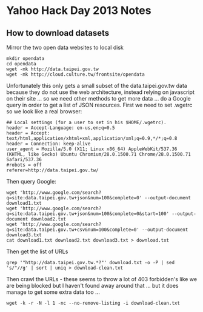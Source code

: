 # Yahoo Hack Day 2013 Notes

## How to download datasets

Mirror the two open data websites to local disk

    mkdir opendata
    cd opendata
    wget -mk http://data.taipei.gov.tw
    wget -mk http://cloud.culture.tw/frontsite/opendata

Unfortunately this only gets a small subset of the data.taipei.gov.tw data because they do not use the web architecture, instead relying on javascript on their site ... so we need other methods to get more data ... do a Google query in order to get a list of JSON resources. First we need to set .wgetrc so we look like a real browser:

    ## Local settings (for a user to set in his $HOME/.wgetrc).
    header = Accept-Language: en-us,en;q=0.5
    header = Accept: text/html,application/xhtml+xml,application/xml;q=0.9,*/*;q=0.8
    header = Connection: keep-alive
    user_agent = Mozilla/5.0 (X11; Linux x86_64) AppleWebKit/537.36 (KHTML, like Gecko) Ubuntu Chromium/28.0.1500.71 Chrome/28.0.1500.71 Safari/537.36
    #robots = off
    referer=http://data.taipei.gov.tw/

Then query Google:

    wget 'http://www.google.com/search?q=site:data.taipei.gov.tw+json&num=100&complete=0' --output-document download1.txt
    wget 'http://www.google.com/search?q=site:data.taipei.gov.tw+json&num=100&complete=0&start=100' --output-document download2.txt
    wget 'http://www.google.com/search?q=site:data.taipei.gov.tw+csv&num=100&complete=0' --output-document download3.txt
    cat download1.txt download2.txt download3.txt > download.txt

Then get the list of URLs

    grep '"http://data.taipei.gov.tw.*?"' download.txt -o -P | sed 's/"//g' | sort | uniq > download-clean.txt

Then crawl the URLs - these seems to throw a lot of 403 forbidden's like we are being blocked but I haven't found away around that ... but it does manage to get some extra data too ...

    wget -k -r -N -l 1 -nc --no-remove-listing -i download-clean.txt 







